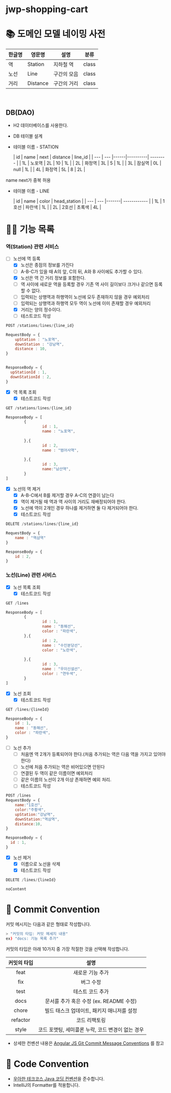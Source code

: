 # jwp-shopping-cart

# 📚 도메인 모델 네이밍 사전

| 한글명 | 영문명      | 설명     | 분류    |
|-----|----------|--------|-------|
| 역   | Station  | 지하철 역  | class |
| 노선  | Line     | 구간의 모음 | class |
| 거리  | Distance | 구간의 거리 | class |

<br>

## DB(DAO)

- H2 데이터베이스를 사용한다.
- DB 테이블 설계
- 테이블 이름 - STATION

  | id | name | next | distance | line_id  |
                                  | --- | --- |------|----------| -------- |
  | 1L | 노포역 | 2L | 10   | 1L       |
  | 2L | 화정역 | 3L | 5    | 1L       |
  | 3L | 잠실역 | 0L | null | 1L       |
  | 4L | 화정역 | 5L | 8    | 2L       |

name next가 중복 허용

- 테이블 이름 - LINE

  | id | name | color | head_station |
                                  | --- | --- |-------| ------------ |
  | 1L | 1호선 | 파란색 | 1L    |
  | 2L | 2호선 | 초록색 | 4L    |

# 👨‍🍳 기능 목록

### 역(Station) 관련 서비스

- [ ]  노선에 역 등록
    - [x] 노선은 종점의 정보를 가진다
    - [ ]  A-B-C가 있을 때 A의 앞, C의 뒤, A와 B 사이에도 추가할 수 있다.
    - [x]  노선은 역 간 거리 정보를 포함한다.
    - [ ]  역 사이에 새로운 역을 등록할 경우 기존 역 사이 길이보다 크거나 같으면 등록할 수 없다.
    - [ ] 입력되는 상행역과 하행역이 노선에 모두 존재하지 않을 경우 예외처리
    - [ ] 입력되는 상행역과 하행역 모두 역이 노선에 이미 존재할 경우 예외처리
    - [x]  거리는 양의 정수이다.
    - [ ] 테스트코드 작성

  ```jsx
  POST /stations/lines/{line_id}
  
  RequestBody = {
      upStation : "노포역",
      downStation : "강남역",
      distance : 10,
  }
   
  ```

  ```jsx
  ResponseBody = {
    upStationId : 1,
    downStationId : 2,
  }
  ```

- [x] 역 목록 조회
    - [x] 테스트코드 작성

```jsx
GET /stations/lines/{line_id}
```

```jsx
ResponseBody = [
        {
                id : 1,
                name : "노포역",
                
        },{
                id : 2,
                name : "범어사역",
                
        },{
                id : 3,
                name:"남산역",
        }
]
```

- [x] 노선의 역 제거
    - [x]  A-B-C에서 B를 제거할 경우 A-C의 연결이 남는다
    - [x]  역이 제거될 때 역과 역 사이의 거리도 재배정되어야 한다.
    - [x]  노선에 역이 2개인 경우 하나를 제거하면 둘 다 제거되어야 한다.
    - [x] 테스트코드 작성

```jsx
DELETE /stations/lines/{line_id}

RequestBody = {
    name : "역삼역"
}
```

```jsx
ResponseBody = {
    id : 2,
} 
```

### 노선(Line) 관련 서비스

- [x]  노선 목록 조회
    - [x] 테스트코드 작성

```jsx
GET /lines
```

```jsx
ResponseBody = [
        {
                id : 1,
                name : "동해선",
                color : "파란색",
        },{
                id : 2,
                name : "수인분당선",
                color : "노란색",
                
        },{
                id : 3,
                name : "우이신설선",
                color : "연두색",
        }
]
```

- [x]  노선 조회
    - [x] 테스트코드 작성

```jsx
GET /lines/{lineId}
```

```jsx
ResponseBody = {
    id : 1,
    name : "동해선",
    color : "파란색",
}
```

- [ ]  노선 추가
    - [ ] 처음엔 역 2개가 등록되어야 한다.(처음 추가되는 역은 다음 역을 가지고 있어야 한다)
    - [ ] 노선에 처음 추가되는 역은 비어있으면 안된다
    - [ ] 연결된 두 역이 같은 이름이면 예외처리
    - [ ] 같은 이름의 노선이 2개 이상 존재하면 예외 처리.
    - [ ] 테스트코드 작성

  ```jsx
  POST /lines
  RequestBody = {
      name:"1호선",
      color:"주황색",
      upStation:"강남역",
      downStation:"역삼역",
      distance:10,
  }
  ```

  ```jsx
  ResponseBody = {
    id : 1,
  }
  ```

- [x] 노선 제거
    - [x] 이름으로 노선을 삭제
    - [x] 테스트코드 작성

```jsx
DELETE /lines/{lineId}
```

```jsx
noContent
```

# 📌 Commit Convention

커밋 메시지는 다음과 같은 형태로 작성합니다.

```Bash
> "커밋의 타입: 커밋 메세지 내용"
ex) "docs: 기능 목록 추가"
``` 

커밋의 타입은 아래 10가지 중 가장 적절한 것을 선택해 작성합니다.

|  커밋의 타입  |              설명               |
|:--------:|:-----------------------------:|
|   feat   |           새로운 기능 추가           |
|   fix    |             버그 수정             |
|   test   |           테스트 코드 추가           |
|   docs   | 문서를 추가 혹은 수정 (ex. README 수정)  |
|  chore   |   빌드 태스크 업데이트, 패키지 매니저를 설정    |
| refactor |            코드 리팩토링            |
|  style   | 코드 포맷팅, 세미콜론 누락, 코드 변경이 없는 경우 |

- 상세한 컨벤션
  내용은 [Angular JS Git Commit Message Conventions](https://gist.github.com/stephenparish/9941e89d80e2bc58a153)
  를 참고

# 📌 Code Convention

- [우아한 테크코스 Java 코딩 컨벤션](https://github.com/woowacourse/woowacourse-docs/tree/main/styleguide/java)을
  준수합니다.
- IntelliJ의 Formatter를 적용합니다.





